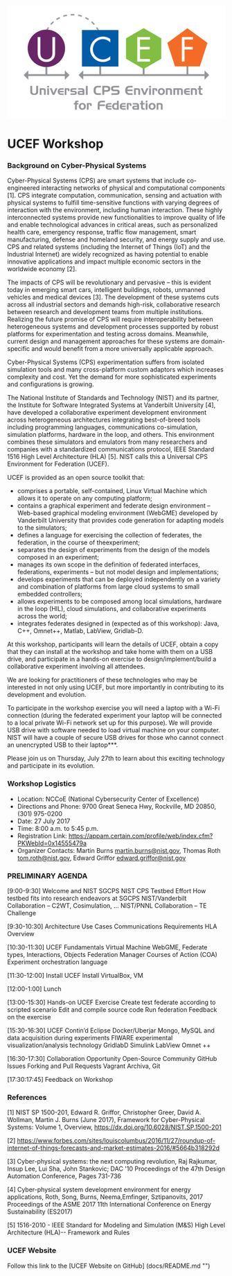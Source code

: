![UCEF logo](ucef_final.jpg)

# UCEF Workshop

### Background on Cyber-Physical Systems

Cyber-Physical Systems (CPS) are smart systems that include co-engineered interacting networks of physical and computational components [1].  CPS integrate computation, communication, sensing and actuation with physical systems to fulfill time-sensitive functions with varying degrees of interaction with the environment, including human interaction.  These highly interconnected systems provide new functionalities to improve quality of life and enable technological advances in critical areas, such as personalized health care, emergency response, traffic flow management, smart manufacturing, defense and homeland security, and energy supply and use.  CPS and related systems (including the Internet of Things (IoT) and the Industrial Internet) are widely recognized as having potential to enable innovative applications and impact multiple economic sectors in the worldwide economy [2].

The impacts of CPS will be revolutionary and pervasive – this is evident today in emerging smart cars, intelligent buildings, robots, unmanned vehicles and medical devices [3]. The development of these systems cuts across all industrial sectors and demands high-risk, collaborative research between research and development teams from multiple institutions. Realizing the future promise of CPS will require interoperability between heterogeneous systems and development processes supported by robust platforms for experimentation and testing across domains. Meanwhile, current design and management approaches for these systems are domain-specific and would benefit from a more universally applicable approach.

Cyber-Physical Systems (CPS) experimentation suffers from isolated simulation tools and many cross-platform custom adaptors which increases complexity and cost. Yet the demand for more sophisticated experiments and configurations is growing.

The National Institute of Standards and Technology (NIST) and its partner, the Institute for Software Integrated Systems at Vanderbilt University [4], have developed a collaborative experiment development environment across heterogeneous architectures integrating best-of-breed tools including programming languages, communications co-simulation, simulation platforms, hardware in the loop, and others. This environment combines these simulators and emulators from many researchers and companies with a standardized communications protocol, IEEE Standard 1516 High Level Architecture (HLA) [5]. NIST calls this a Universal CPS Environment for Federation (UCEF).

UCEF is provided as an open source toolkit that:

* comprises a portable, self-contained, Linux Virtual Machine which allows it to operate on any computing platform;
* contains a graphical experiment and federate design environment – Web-based graphical modeling environment (WebGME) developed by Vanderbilt University that provides code generation for adapting models to the simulators;
* defines a language for exercising the collection of federates, the federation, in the course of theexperiment;
* separates the design of experiments from the design of the models composed in an experiment;
* manages its own scope in the definition of federated interfaces, federations, experiments – but not model design and implementations;
* develops experiments that can be deployed independently on a variety and combination of platforms from large cloud systems to small embedded controllers;
* allows experiments to be composed among local simulations, hardware in the loop (HIL), cloud simulations, and collaborative experiments across the world;
* integrates federates designed in (expected as of this workshop): Java, C++, Omnet++, Matlab, LabView, Gridlab-D.

At this workshop, participants will learn the details of UCEF, obtain a copy that they can install at the workshop and take home with them on a USB drive, and participate in a hands-on exercise to design/implement/build a collaborative experiment involving all attendees.

We are looking for practitioners of these technologies who may be interested in not only using UCEF, but more importantly in contributing to its development and evolution. 

To participate in the workshop exercise you will need a laptop with a Wi-Fi connection (during the federated experiment your laptop will be connected to a local private Wi-Fi network set up for this purpose). We will provide USB drive with software needed to load virtual machine on your computer. NIST will have a couple of secure USB drives for those who cannot connect an unencrypted USB to their laptop***.

Please join us on Thursday, July 27th to learn about this exciting technology and participate in its evolution.

### Workshop Logistics

* Location: NCCoE (National Cybersecurity Center of Excellence)
* Directions and Phone: 9700 Great Seneca Hwy, Rockville, MD 20850, (301) 975-0200 
* Date: 27 July 2017
* Time: 8:00 a.m. to 5:45 p.m.
* Registration Link: <https://appam.certain.com/profile/web/index.cfm?PKWebId=0x14555479a>
* Organizer Contacts: Martin Burns <martin.burns@nist.gov>, Thomas Roth <tom.roth@nist.gov>, Edward Griffor <edward.griffor@nist.gov>



 
### PRELIMINARY AGENDA

[9:00-9:30] Welcome and NIST SGCPS
NIST CPS Testbed Effort
How testbed fits into research endeavors at SGCPS
NIST/Vanderbilt Collaboration – C2WT, Cosimulation, …
NIST/PNNL Collaboration – TE Challenge  

[9:30-10:30] Architecture
Use Cases
Communications Requirements
HLA Overview  

[10:30-11:30] UCEF Fundamentals
Virtual Machine
WebGME,
Federate types, Interactions, Objects
Federation Manager
Courses of Action (COA) Experiment orchestration language  

[11:30-12:00] Install UCEF
Install VirtualBox, VM  

[12:00-1:00] Lunch  

[13:00-15:30] Hands-on UCEF Exercise
Create test federate according to scripted scenario
Edit and compile source code
Run federation
Feedback on the exercise  

[15:30-16:30] UCEF Contin’d
Eclipse
Docker/Uberjar
Mongo, MySQL and data acquisition during experiments
FIWARE experimental visualization/analysis technology
GridlabD
Simulink
LabView
Omnet ++  

[16:30-17:30] Collaboration Opportunity
Open-Source Community
GitHub
Issues
Forking and Pull Requests
Vagrant
Archiva, Git  

[17:30:17:45] Feedback on Workshop

### References
[1]	NIST SP 1500-201, Edward R. Griffor, Christopher Greer, David A. Wollman, Martin J. Burns (June 2017), Framework for Cyber-Physical Systems: Volume 1, Overview, https://dx.doi.org/10.6028/NIST.SP.1500-201  

[2]	https://www.forbes.com/sites/louiscolumbus/2016/11/27/roundup-of-internet-of-things-forecasts-and-market-estimates-2016/#5664b318292d  
 
[3]	Cyber-physical systems: the next computing revolution, Raj Rajkumar, Insup Lee, Lui Sha, John Stankovic; DAC '10 Proceedings of the 47th Design Automation Conference, Pages 731-736  

[4]	Cyber-physical system development environment for energy applications, Roth, Song, Burns, Neema,Emfinger, Sztipanovits, 2017 Proceedings of the ASME 2017 11th International Conference on Energy Sustainability (ES2017)  

[5]	1516-2010 - IEEE Standard for Modeling and Simulation (M&S) High Level Architecture (HLA)-- Framework and Rules  

### UCEF Website

Follow this link to the [UCEF Website on GitHub] (docs/README.md "") 

